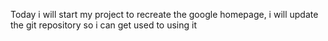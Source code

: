 Today i will start my project to recreate the google homepage, i will update the git repository so i can get used to using it 